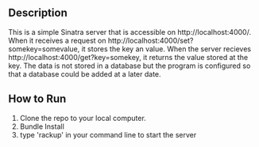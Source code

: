 ## Description

This is a simple Sinatra server that is accessible on http://localhost:4000/. When it receives a request on http://localhost:4000/set?somekey=somevalue, it stores the key an value. When the server recieves http://localhost:4000/get?key=somekey, it returns the value stored at the key. The data is not stored in a database but the program is configured so that a database could be added at a later date.

## How to Run

1. Clone the repo to your local computer.
2. Bundle Install
3. type 'rackup' in your command line to start the server
